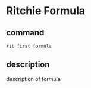 # Ritchie Formula

## command

```bash
rit first formula
```

## description

description of formula
